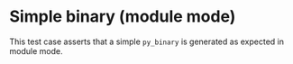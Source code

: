 # Simple binary (module mode)

This test case asserts that a simple `py_binary` is generated as expected in module mode.

